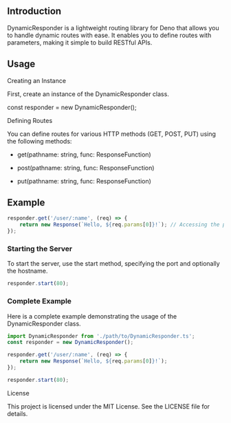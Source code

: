 ## Introduction

DynamicResponder is a lightweight routing library for Deno that allows you to handle dynamic routes with ease. It enables you to define routes with parameters, making it simple to build RESTful APIs.


## Usage

Creating an Instance

First, create an instance of the DynamicResponder class.

const responder = new DynamicResponder();

Defining Routes

You can define routes for various HTTP methods (GET, POST, PUT) using the following methods:

- get(pathname: string, func: ResponseFunction)

- post(pathname: string, func: ResponseFunction)

- put(pathname: string, func: ResponseFunction)



## Example

```typescript
responder.get('/user/:name', (req) => {
    return new Response(`Hello, ${req.params[0]}!`); // Accessing the parameter
});
```



### Starting the Server

To start the server, use the start method, specifying the port and optionally the hostname.


```typescript
responder.start(80);
```


### Complete Example

Here is a complete example demonstrating the usage of the DynamicResponder class.

```typescript
import DynamicResponder from './path/to/DynamicResponder.ts';
const responder = new DynamicResponder();

responder.get('/user/:name', (req) => {
    return new Response(`Hello, ${req.params[0]}!`);
});

responder.start(80);
```


License



This project is licensed under the MIT License. See the LICENSE file for details.
